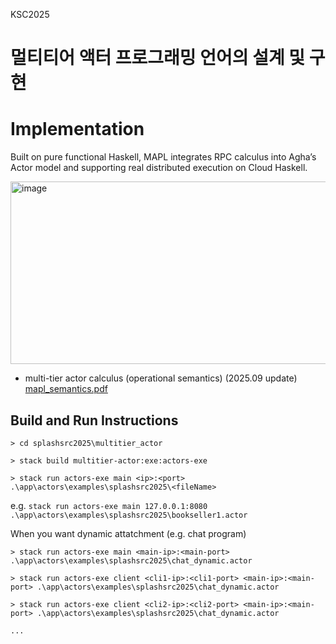 KSC2025


# 멀티티어 액터 프로그래밍 언어의 설계 및 구현




# Implementation
Built on pure functional Haskell, MAPL integrates RPC calculus into Agha’s Actor model
and supporting real distributed execution on Cloud Haskell.

<img width="782" height="292" alt="image" src="https://github.com/user-attachments/assets/94782368-bb28-435a-aee8-f4d68a25344c" />

- multi-tier actor calculus (operational semantics) (2025.09 update)
  [mapl_semantics.pdf](https://github.com/user-attachments/files/22930462/mapl_semantics.pdf)





## Build and Run Instructions

```
> cd splashsrc2025\multitier_actor

> stack build multitier-actor:exe:actors-exe

> stack run actors-exe main <ip>:<port> .\app\actors\examples\splashsrc2025\<fileName>
```
e.g. 
`stack run actors-exe main 127.0.0.1:8080 .\app\actors\examples\splashsrc2025\bookseller1.actor`




When you want dynamic attatchment (e.g. chat program)

```
> stack run actors-exe main <main-ip>:<main-port> .\app\actors\examples\splashsrc2025\chat_dynamic.actor

> stack run actors-exe client <cli1-ip>:<cli1-port> <main-ip>:<main-port> .\app\actors\examples\splashsrc2025\chat_dynamic.actor

> stack run actors-exe client <cli2-ip>:<cli2-port> <main-ip>:<main-port> .\app\actors\examples\splashsrc2025\chat_dynamic.actor

...
```
